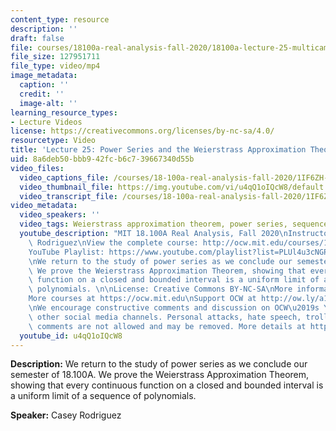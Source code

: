 ```yaml
---
content_type: resource
description: ''
draft: false
file: courses/18100a-real-analysis-fall-2020/18100a-lecture-25-multicam_360p_16_9.mp4
file_size: 127951711
file_type: video/mp4
image_metadata:
  caption: ''
  credit: ''
  image-alt: ''
learning_resource_types:
- Lecture Videos
license: https://creativecommons.org/licenses/by-nc-sa/4.0/
resourcetype: Video
title: 'Lecture 25: Power Series and the Weierstrass Approximation Theorem'
uid: 8a6deb50-bbb9-42fc-b6c7-39667340d55b
video_files:
  video_captions_file: /courses/18-100a-real-analysis-fall-2020/1IF6ZH-tTnbGSrhsh9INxEdk_UWslK6pV_transcript.webvtt
  video_thumbnail_file: https://img.youtube.com/vi/u4qQ1oIQcW8/default.jpg
  video_transcript_file: /courses/18-100a-real-analysis-fall-2020/1IF6ZH-tTnbGSrhsh9INxEdk_UWslK6pV_transcript.pdf
video_metadata:
  video_speakers: ''
  video_tags: Weierstrass approximation theorem, power series, sequences of polynomials
  youtube_description: "MIT 18.100A Real Analysis, Fall 2020\nInstructor: Dr. Casey\
    \ Rodriguez\nView the complete course: http://ocw.mit.edu/courses/18-100a-real-analysis-fall-2020/\n\
    YouTube Playlist: https://www.youtube.com/playlist?list=PLUl4u3cNGP61O7HkcF7UImpM0cR_L2gSw\n\
    \nWe return to the study of power series as we conclude our semester of 18.100A.\
    \ We prove the Weierstrass Approximation Theorem, showing that every continuous\
    \ function on a closed and bounded interval is a uniform limit of a sequence of\
    \ polynomials. \n\nLicense: Creative Commons BY-NC-SA\nMore information at https://ocw.mit.edu/terms\n\
    More courses at https://ocw.mit.edu\nSupport OCW at http://ow.ly/a1If50zVRlQ\n\
    \nWe encourage constructive comments and discussion on OCW\u2019s YouTube and\
    \ other social media channels. Personal attacks, hate speech, trolling, and inappropriate\
    \ comments are not allowed and may be removed. More details at https://ocw.mit.edu/comments."
  youtube_id: u4qQ1oIQcW8
---
```

**Description:** We return to the study of power series as we conclude our semester of 18.100A. We prove the Weierstrass Approximation Theorem, showing that every continuous function on a closed and bounded interval is a uniform limit of a sequence of polynomials.

**Speaker:** Casey Rodriguez